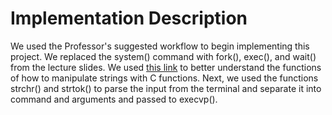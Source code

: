 # Implementation Description

We used the Professor's suggested workflow to begin implementing this project. We replaced the system() command with fork(), exec(), and wait() from the lecture slides. We used [this link](https://beginnersbook.com/2014/01/c-strings-string-functions/) to better understand the functions of how to manipulate strings with C functions. Next, we used the functions strchr() and strtok() to parse the input from the terminal and separate it into command and arguments and passed to execvp().
